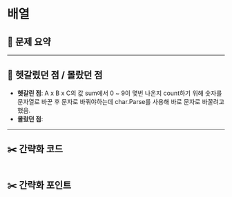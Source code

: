 # 배열

## 📝 문제 요약


---

## 🤔 헷갈렸던 점 / 몰랐던 점
- **헷갈린 점**: A x B x C의 값 sum에서 0 ~ 9이 몇번 나온지 count하기 위해 숫자를 문자열로 바꾼 후 문자로 바꿔야하는데 char.Parse를 사용해 바로 문자로 바꿀려고 했음.
- **몰랐던 점**: 

---

## ✂️ 간략화 코드
```cs

```

## ✂️ 간략화 포인트
